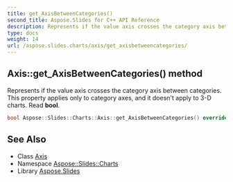 ```yaml
---
title: get_AxisBetweenCategories()
second_title: Aspose.Slides for C++ API Reference
description: Represents if the value axis crosses the category axis between categories. This property applies only to category axes, and it doesn't apply to 3-D charts. Read bool.
type: docs
weight: 14
url: /aspose.slides.charts/axis/get_axisbetweencategories/
---
```

## Axis::get_AxisBetweenCategories() method


Represents if the value axis crosses the category axis between categories. This property applies only to category axes, and it doesn't apply to 3-D charts. Read **bool**.

```cpp
bool Aspose::Slides::Charts::Axis::get_AxisBetweenCategories() override
```

## See Also

* Class [Axis](../)
* Namespace [Aspose::Slides::Charts](../../)
* Library [Aspose.Slides](../../../)